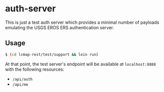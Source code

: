 # auth-server

This is just a test auth server which provides a minimal number of payloads
emulating the USGS EROS ERS authentication server.

## Usage

```bash
$ (cd lcmap-rest/test/support && lein run)
```

At that point, the test server's endpoint will be available at
``localhost:8888`` with the following resources:

* ``/api/auth``
* ``/api/me``
